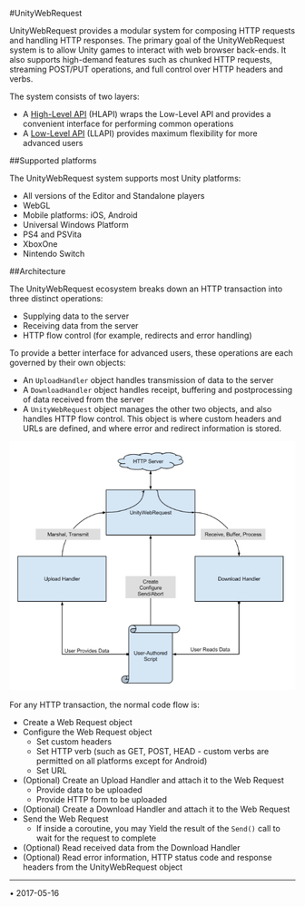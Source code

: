 #UnityWebRequest

UnityWebRequest provides a modular system for composing HTTP requests and handling HTTP responses. The primary goal of the UnityWebRequest system is to allow Unity games to interact with web browser back-ends. It also supports high-demand features such as chunked HTTP requests, streaming POST/PUT operations, and full control over HTTP headers and verbs.

The system consists of two layers: 

* A [High-Level API](UnityWebRequest-HLAPI) (HLAPI) wraps the Low-Level API and provides a convenient interface for performing common operations
* A [Low-Level API](UnityWebRequest-LLAPI) (LLAPI) provides maximum flexibility for more advanced users

##Supported platforms

The UnityWebRequest system supports most Unity platforms:

* All versions of the Editor and Standalone players
* WebGL
* Mobile platforms: iOS, Android
* Universal Windows Platform
* PS4 and PSVita
* XboxOne
* Nintendo Switch

##Architecture

The UnityWebRequest ecosystem breaks down an HTTP transaction into three distinct operations:

* Supplying data to the server
* Receiving data from the server
* HTTP flow control (for example, redirects and error handling)

To provide a better interface for advanced users, these operations are each governed by their own objects:

* An `UploadHandler` object handles transmission of data to the server
* A `DownloadHandler` object handles receipt, buffering and postprocessing of data received from the server
* A `UnityWebRequest` object manages the other two objects, and also handles HTTP flow control. This object is where custom headers and URLs are defined, and where error and redirect information is stored.

![](../uploads/Main/UnityWebRequestArchitecture.png)

For any HTTP transaction, the normal code flow is:

* Create a Web Request object
* Configure the Web Request object
    * Set custom headers
    * Set HTTP verb (such as GET, POST, HEAD - custom verbs are permitted on all platforms except for Android)
    * Set URL
* (Optional) Create an Upload Handler and attach it to the Web Request
    * Provide data to be uploaded
    * Provide HTTP form to be uploaded
* (Optional) Create a Download Handler and attach it to the Web Request
* Send the Web Request
    * If inside a coroutine, you may Yield the result of the ``Send()`` call to wait for the request to complete
* (Optional) Read received data from the Download Handler
* (Optional) Read error information, HTTP status code and response headers from the UnityWebRequest object

---

<span class="page-edit">• 2017-05-16  <!-- include IncludeTextAmendPageNoEdit --></span><br/>